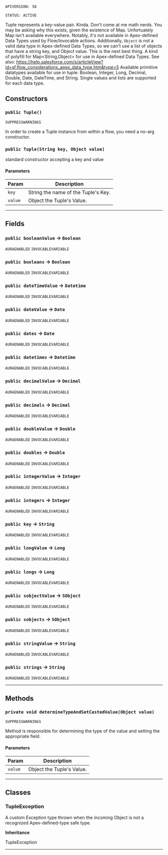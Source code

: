 `APIVERSION: 58`

`STATUS: ACTIVE`

Tuple represents a key-value pair. Kinda. Don't come at me math nerds.
You may be asking why this exists, given the existence of Map. Unfortuately Map isn't available everywhere.
Notably, it's not available in Apex-defined Data Types used by Flow/Invocable actions.
Additionally, `Object` is not a valid data type in Apex-defined Data Types, so we can't use a list of objects
that have a string key, and Object value. This is the next best thing. A kind of polyfill for Map&lt;String,Object&gt;
for use in Apex-defined Data Types.
See also: https://help.salesforce.com/s/articleView?id=sf.flow_considerations_apex_data_type.htm&type=5
Available primitive datatypes available for use in tuple:
Boolean, Integer, Long, Decimal, Double, Date, DateTime, and String. Single values and lists are supported for each data type.

## Constructors

### `public Tuple()`

`SUPPRESSWARNINGS`

In order to create a Tuple instance from within a flow, you need a no-arg constructor.

### `public Tuple(String key, Object value)`

standard constructor accepting a key and value

#### Parameters

| Param   | Description                         |
| ------- | ----------------------------------- |
| `key`   | String the name of the Tuple's Key. |
| `value` | Object the Tuple's Value.           |

---

## Fields

### `public booleanValue` → `Boolean`

`AURAENABLED`
`INVOCABLEVARIABLE`

### `public booleans` → `Boolean`

`AURAENABLED`
`INVOCABLEVARIABLE`

### `public dateTimeValue` → `Datetime`

`AURAENABLED`
`INVOCABLEVARIABLE`

### `public dateValue` → `Date`

`AURAENABLED`
`INVOCABLEVARIABLE`

### `public dates` → `Date`

`AURAENABLED`
`INVOCABLEVARIABLE`

### `public datetimes` → `Datetime`

`AURAENABLED`
`INVOCABLEVARIABLE`

### `public decimalValue` → `Decimal`

`AURAENABLED`
`INVOCABLEVARIABLE`

### `public decimals` → `Decimal`

`AURAENABLED`
`INVOCABLEVARIABLE`

### `public doubleValue` → `Double`

`AURAENABLED`
`INVOCABLEVARIABLE`

### `public doubles` → `Double`

`AURAENABLED`
`INVOCABLEVARIABLE`

### `public integerValue` → `Integer`

`AURAENABLED`
`INVOCABLEVARIABLE`

### `public integers` → `Integer`

`AURAENABLED`
`INVOCABLEVARIABLE`

### `public key` → `String`

`AURAENABLED`
`INVOCABLEVARIABLE`

### `public longValue` → `Long`

`AURAENABLED`
`INVOCABLEVARIABLE`

### `public longs` → `Long`

`AURAENABLED`
`INVOCABLEVARIABLE`

### `public sobjectValue` → `SObject`

`AURAENABLED`
`INVOCABLEVARIABLE`

### `public sobjects` → `SObject`

`AURAENABLED`
`INVOCABLEVARIABLE`

### `public stringValue` → `String`

`AURAENABLED`
`INVOCABLEVARIABLE`

### `public strings` → `String`

`AURAENABLED`
`INVOCABLEVARIABLE`

---

## Methods

### `private void determineTypeAndSetCastedValue(Object value)`

`SUPPRESSWARNINGS`

Method is responsible for determining the type of the value and setting the appropriate field.

#### Parameters

| Param   | Description               |
| ------- | ------------------------- |
| `value` | Object the Tuple's Value. |

---

## Classes

### TupleException

A custom Exception type thrown when the incoming Object is not a recognized Apex-defined-type safe
type.

**Inheritance**

TupleException

---
